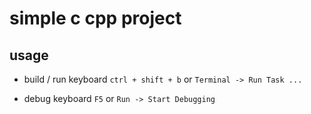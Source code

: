 # simple c cpp project

## usage

- build / run
  keyboard `ctrl + shift + b` or `Terminal -> Run Task ...`

- debug
  keyboard `F5` or `Run -> Start Debugging`
